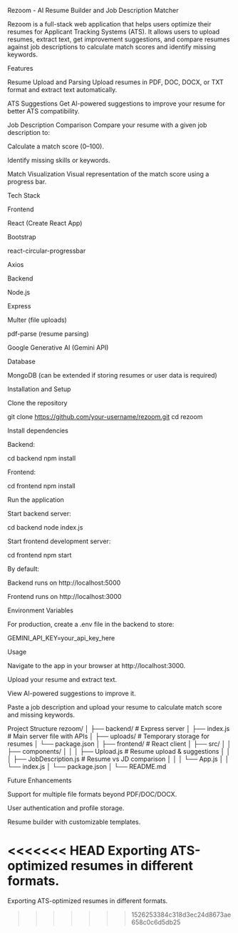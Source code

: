 Rezoom - AI Resume Builder and Job Description Matcher

Rezoom is a full-stack web application that helps users optimize their resumes for Applicant Tracking Systems (ATS). It allows users to upload resumes, extract text, get improvement suggestions, and compare resumes against job descriptions to calculate match scores and identify missing keywords.

Features

Resume Upload and Parsing
Upload resumes in PDF, DOC, DOCX, or TXT format and extract text automatically.

ATS Suggestions
Get AI-powered suggestions to improve your resume for better ATS compatibility.

Job Description Comparison
Compare your resume with a given job description to:

Calculate a match score (0–100).

Identify missing skills or keywords.

Match Visualization
Visual representation of the match score using a progress bar.

Tech Stack

Frontend

React (Create React App)

Bootstrap

react-circular-progressbar

Axios

Backend

Node.js

Express

Multer (file uploads)

pdf-parse (resume parsing)

Google Generative AI (Gemini API)

Database

MongoDB (can be extended if storing resumes or user data is required)

Installation and Setup

Clone the repository

git clone https://github.com/your-username/rezoom.git
cd rezoom


Install dependencies

Backend:

cd backend
npm install


Frontend:

cd frontend
npm install


Run the application

Start backend server:

cd backend
node index.js


Start frontend development server:

cd frontend
npm start


By default:

Backend runs on http://localhost:5000

Frontend runs on http://localhost:3000

Environment Variables

For production, create a .env file in the backend to store:

GEMINI_API_KEY=your_api_key_here

Usage

Navigate to the app in your browser at http://localhost:3000.

Upload your resume and extract text.

View AI-powered suggestions to improve it.

Paste a job description and upload your resume to calculate match score and missing keywords.

Project Structure
rezoom/
│
├── backend/               # Express server
│   ├── index.js           # Main server file with APIs
│   ├── uploads/           # Temporary storage for resumes
│   └── package.json
│
├── frontend/              # React client
│   ├── src/
│   │   ├── components/
│   │   │   ├── Upload.js          # Resume upload & suggestions
│   │   │   ├── JobDescription.js  # Resume vs JD comparison
│   │   │   └── App.js
│   │   └── index.js
│   └── package.json
│
└── README.md

Future Enhancements

Support for multiple file formats beyond PDF/DOC/DOCX.

User authentication and profile storage.

Resume builder with customizable templates.

<<<<<<< HEAD
Exporting ATS-optimized resumes in different formats.
=======
Exporting ATS-optimized resumes in different formats.
>>>>>>> 1526253384c318d3ec24d8673ae658c0c6d5db25
